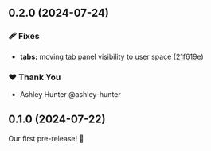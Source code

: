 ## 0.2.0 (2024-07-24)


### 🩹 Fixes

- **tabs:** moving tab panel visibility to user space ([21f619e](https://github.com/ng-primitives/ng-primitives/commit/21f619e))

### ❤️  Thank You

- Ashley Hunter @ashley-hunter

## 0.1.0 (2024-07-22)

Our first pre-release! 🎉
